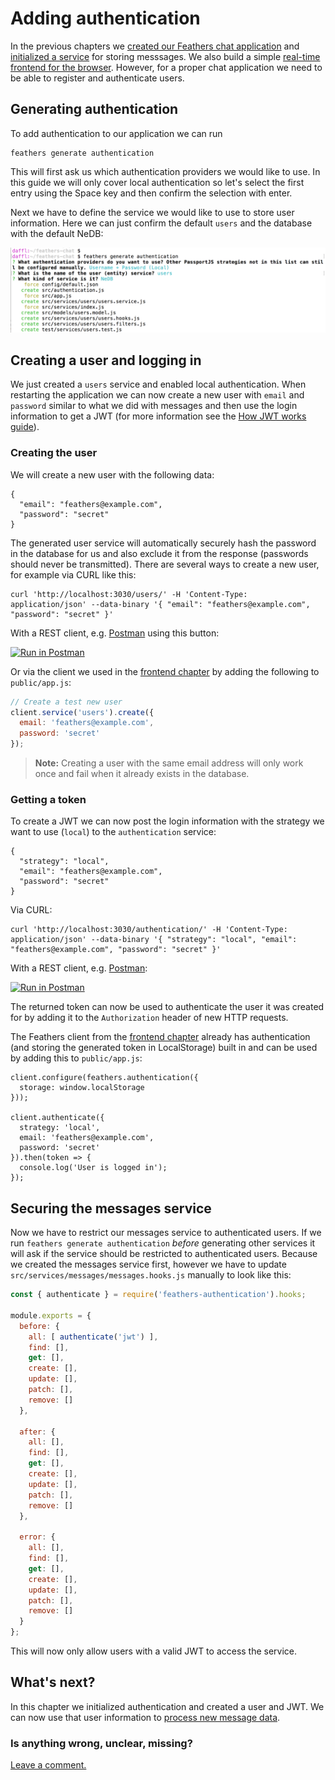 # Adding authentication

In the previous chapters we [created our Feathers chat application](./creating.md) and [initialized a service](./service.md) for storing messsages. We also build a simple [real-time frontend for the browser](./frontend.md). However, for a proper chat application we need to be able to register and authenticate users.

## Generating authentication

To add authentication to our application we can run

```
feathers generate authentication
```

This will first ask us which authentication providers we would like to use. In this guide we will only cover local authentication so let's select the first entry using the Space key and then confirm the selection with enter.

Next we have to define the service we would like to use to store user information. Here we can just confirm the default `users` and the database with the default NeDB:

![Final Configuration](./assets/authentication.png)

## Creating a user and logging in

We just created a `users` service and enabled local authentication. When restarting the application we can now create a new user with `email` and `password` similar to what we did with messages and then use the login information to get a JWT (for more information see the [How JWT works guide](../auth/how-jwt-works.md)).

### Creating the user

We will create a new user with the following data:

```
{
  "email": "feathers@example.com",
  "password": "secret"
}
```

The generated user service will automatically securely hash the password in the database for us and also exclude it from the response (passwords should never be transmitted). There are several ways to create a new user, for example via CURL like this:

```
curl 'http://localhost:3030/users/' -H 'Content-Type: application/json' --data-binary '{ "email": "feathers@example.com", "password": "secret" }'
```

With a REST client, e.g. [Postman](https://chrome.google.com/webstore/detail/postman/fhbjgbiflinjbdggehcddcbncdddomop?hl=en) using this button:

[![Run in Postman](https://run.pstmn.io/button.svg)](https://app.getpostman.com/run-collection/9668636a9596d1e4a496)

Or via the client we used in the [frontend chapter](./frontend.md) by adding the following to `public/app.js`:

```js
// Create a test new user
client.service('users').create({
  email: 'feathers@example.com',
  password: 'secret'
});
```

> **Note:** Creating a user with the same email address will only work once and fail when it already exists in the database.

### Getting a token

To create a JWT we can now post the login information with the strategy we want to use (`local`) to the `authentication` service:

```
{
  "strategy": "local",
  "email": "feathers@example.com",
  "password": "secret"
}
```

Via CURL:

```
curl 'http://localhost:3030/authentication/' -H 'Content-Type: application/json' --data-binary '{ "strategy": "local", "email": "feathers@example.com", "password": "secret" }'
```

With a REST client, e.g. [Postman](https://chrome.google.com/webstore/detail/postman/fhbjgbiflinjbdggehcddcbncdddomop?hl=en):

[![Run in Postman](https://run.pstmn.io/button.svg)](https://app.getpostman.com/run-collection/9668636a9596d1e4a496)

The returned token can now be used to authenticate the user it was created for by adding it to the `Authorization` header of new HTTP requests.

The Feathers client from the [frontend chapter](./frontend.md) already has authentication (and storing the generated token in LocalStorage) built in and can be used by adding this to `public/app.js`:

```
client.configure(feathers.authentication({
  storage: window.localStorage
}));

client.authenticate({
  strategy: 'local',
  email: 'feathers@example.com',
  password: 'secret'
}).then(token => {
  console.log('User is logged in');
});
```
 
## Securing the messages service

Now we have to restrict our messages service to authenticated users. If we run `feathers generate authentication` *before* generating other services it will ask if the service should be restricted to authenticated users. Because we created the messages service first, however we have to update `src/services/messages/messages.hooks.js` manually to look like this:

```js
const { authenticate } = require('feathers-authentication').hooks;

module.exports = {
  before: {
    all: [ authenticate('jwt') ],
    find: [],
    get: [],
    create: [],
    update: [],
    patch: [],
    remove: []
  },

  after: {
    all: [],
    find: [],
    get: [],
    create: [],
    update: [],
    patch: [],
    remove: []
  },

  error: {
    all: [],
    find: [],
    get: [],
    create: [],
    update: [],
    patch: [],
    remove: []
  }
};
```

This will now only allow users with a valid JWT to access the service.

## What's next?

In this chapter we initialized authentication and created a user and JWT. We can now use that user information to [process new message data](./processing.md).

### Is anything wrong, unclear, missing?

[Leave a comment.](https://github.com/feathersjs/feathers-docs/issues/new?title=Comment:Chat-Authentication)
